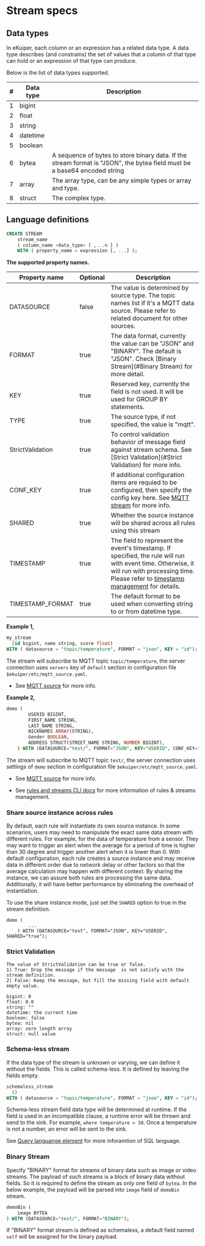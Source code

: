 # Stream specs 

## Data types

In eKuiper, each column or an expression has a related data type. A data type describes (and constrains) the set of values that a column of that type can hold or an expression of that type can produce.

Below is the list of data types supported.

| #    | Data type | Description                                                  |
| ---- | --------- | ------------------------------------------------------------ |
| 1    | bigint    |                                                              |
| 2    | float     |                                                              |
| 3    | string    |                                                              |
| 4    | datetime  |                                                 |
| 5    | boolean   |                                                              |
| 6    | bytea   |  A sequence of bytes to store binary data. If the stream format is "JSON", the bytea field must be a base64 encoded string |
| 7    | array     | The array type, can be any simple types or array and type. |
| 8    | struct    | The complex type.                                            |

## Language definitions

```sql
CREATE STREAM   
    stream_name   
    ( column_name <data_type> [ ,...n ] )
    WITH ( property_name = expression [, ...] );
```

**The supported property names.**

| Property name | Optional | Description                                                  |
| ------------- | -------- | ------------------------------------------------------------ |
| DATASOURCE | false    | The value is determined by source type. The topic names list if it's a MQTT data source. Please refer to related document for other sources. |
| FORMAT        | true | The data format, currently the value can be "JSON" and "BINARY". The default is "JSON". Check [Binary Stream](#Binary Stream) for more detail. |
| KEY           | true     | Reserved key, currently the field is not used. It will be used for GROUP BY statements. |
| TYPE     | true | The source type, if not specified, the value is "mqtt". |
| StrictValidation     | true | To control validation behavior of message field against stream schema. See [Strict Validation](#Strict Validation) for more info. |
| CONF_KEY | true | If additional configuration items are requied to be configured, then specify the config key here. See [MQTT stream](../rules/sources/mqtt.md) for more info. |
| SHARED | true | Whether the source instance will be shared across all rules using this stream |
| TIMESTAMP | true | The field to represent the event's timestamp. If specified, the rule will run with event time. Otherwise, it will run with processing time. Please refer to [timestamp management](./windows.md#timestamp-management) for details. |
| TIMESTAMP_FORMAT | true | The default format to be used when converting string to or from datetime type. |

**Example 1,**

```sql
my_stream 
  (id bigint, name string, score float)
WITH ( datasource = "topic/temperature", FORMAT = "json", KEY = "id");
```

The stream will subscribe to MQTT topic ``topic/temperature``, the server connection uses ``servers`` key of ``default`` section in configuration file ``$ekuiper/etc/mqtt_source.yaml``. 

- See [MQTT source](../rules/sources/mqtt.md) for more info.

**Example 2,**

```sql
demo (
		USERID BIGINT,
		FIRST_NAME STRING,
		LAST_NAME STRING,
		NICKNAMES ARRAY(STRING),
		Gender BOOLEAN,
		ADDRESS STRUCT(STREET_NAME STRING, NUMBER BIGINT),
	) WITH (DATASOURCE="test/", FORMAT="JSON", KEY="USERID", CONF_KEY="demo");
```

The stream will subscribe to MQTT topic ``test/``, the server connection uses settings of ``demo`` section in configuration file ``$ekuiper/etc/mqtt_source.yaml``. 

- See [MQTT source](../rules/sources/mqtt.md) for more info.

- See [rules and streams CLI docs](../cli/overview.md) for more information of rules & streams management.

### Share source instance across rules

By default, each rule will instantiate its own source instance. In some scenarios, users may need to manipulate the exact same data stream with different rules. For example, for the data of temperature from a sensor. They may want to trigger an alert when the average for a period of time is higher than 30 degree and trigger another alert when it is lower than 0. With default configuration, each rule creates a source instance and may receive data in different order due to network delay or other factors so that the average calculation may happen with different context. By sharing the instance, we can assure both rules are processing the same data. Additionally, it will have better performance by eliminating the overhead of instantiation.

To use the share instance mode, just set the `SHARED` option to true in the stream definition. 

```
demo (
		...
	) WITH (DATASOURCE="test", FORMAT="JSON", KEY="USERID", SHARED="true");
```

### Strict Validation

```
The value of StrictValidation can be true or false.
1) True: Drop the message if the message  is not satisfy with the stream definition.
2) False: Keep the message, but fill the missing field with default empty value.

bigint: 0
float: 0.0
string: ""
datetime: the current time
boolean: false
bytea: nil
array: zero length array
struct: null value
```

### Schema-less stream
If the data type of the stream is unknown or varying, we can define it without the fields. This is called schema-less. It is defined by leaving the fields empty.
```sql
schemaless_stream 
  ()
WITH ( datasource = "topic/temperature", FORMAT = "json", KEY = "id");
```

Schema-less stream field data type will be determined at runtime. If the field is used in an incompatible clause, a runtime error will be thrown and send to the sink. For example, ``where temperature > 30``. Once a temperature is not a number, an error will be sent to the sink.

See [Query languange element](query_language_elements.md) for more inforamtion of SQL language.

### Binary Stream

Specify "BINARY" format for streams of binary data such as image or video streams. The payload of such streams is a block of binary data without fields. So it is required to define the stream as only one field of `bytea`. In the below example, the payload will be parsed into `image` field of `demoBin` stream.

```sql
demoBin (
	image BYTEA
) WITH (DATASOURCE="test/", FORMAT="BINARY");
```

If "BINARY" format stream is defined as schemaless, a default field named `self` will be assigned for the binary payload.

